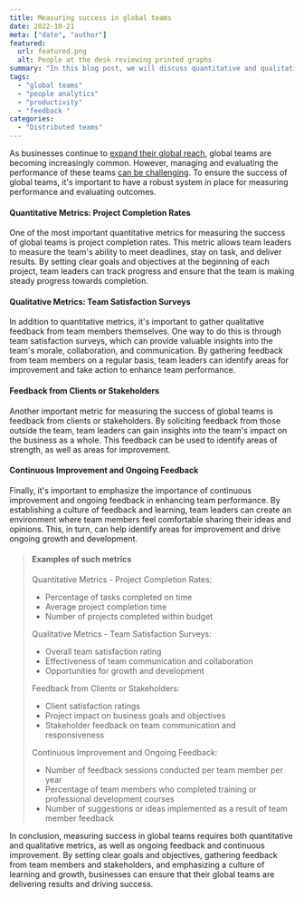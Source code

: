 ```yaml
---
title: Measuring success in global teams
date: 2022-10-21
meta: ["date", "author"]
featured:
  url: featured.png
  alt: People at the desk reviewing printed graphs
summary: "In this blog post, we will discuss quantitative and qualitative metrics for evaluating team performance, such as project completion rates, team satisfaction surveys, and feedback from clients or stakeholders."
tags:
  - "global teams"
  - "people analytics"
  - "productivity"
  - "feedback "
categories:
  - "Distributed teams"
---
```


As businesses continue to [expand their global reach](https://gracefulhr.com/post/global-teams/), global teams are becoming increasingly common. However, managing and evaluating the performance of these teams [can be challenging](https://gracefulhr.com/post/global-teams-challanges/). To ensure the success of global teams, it's important to have a robust system in place for measuring performance and evaluating outcomes.

#### Quantitative Metrics: Project Completion Rates
One of the most important quantitative metrics for measuring the success of global teams is project completion rates. This metric allows team leaders to measure the team's ability to meet deadlines, stay on task, and deliver results. By setting clear goals and objectives at the beginning of each project, team leaders can track progress and ensure that the team is making steady progress towards completion. 

#### Qualitative Metrics: Team Satisfaction Surveys
In addition to quantitative metrics, it's important to gather qualitative feedback from team members themselves. One way to do this is through team satisfaction surveys, which can provide valuable insights into the team's morale, collaboration, and communication. By gathering feedback from team members on a regular basis, team leaders can identify areas for improvement and take action to enhance team performance.

#### Feedback from Clients or Stakeholders
Another important metric for measuring the success of global teams is feedback from clients or stakeholders. By soliciting feedback from those outside the team, team leaders can gain insights into the team's impact on the business as a whole. This feedback can be used to identify areas of strength, as well as areas for improvement.

#### Continuous Improvement and Ongoing Feedback
Finally, it's important to emphasize the importance of continuous improvement and ongoing feedback in enhancing team performance. By establishing a culture of feedback and learning, team leaders can create an environment where team members feel comfortable sharing their ideas and opinions. This, in turn, can help identify areas for improvement and drive ongoing growth and development.

> #### Examples of such metrics
> 
> Quantitative Metrics - Project Completion Rates:
> * Percentage of tasks completed on time
> * Average project completion time
> * Number of projects completed within budget
> 
> Qualitative Metrics - Team Satisfaction Surveys:
> * Overall team satisfaction rating
> * Effectiveness of team communication and collaboration
> * Opportunities for growth and development
>
> Feedback from Clients or Stakeholders:
> * Client satisfaction ratings
> * Project impact on business goals and objectives
> * Stakeholder feedback on team communication and responsiveness
> 
> Continuous Improvement and Ongoing Feedback:
> * Number of feedback sessions conducted per team member per year
> * Percentage of team members who completed training or professional development courses
> * Number of suggestions or ideas implemented as a result of team member feedback

In conclusion, measuring success in global teams requires both quantitative and qualitative metrics, as well as ongoing feedback and continuous improvement. By setting clear goals and objectives, gathering feedback from team members and stakeholders, and emphasizing a culture of learning and growth, businesses can ensure that their global teams are delivering results and driving success.

